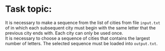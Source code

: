 # Task topic:

It is necessary to make a sequence from the list of cities from file `input.txt`
of in which each subsequent city must begin with the same letter that the 
previous city ends with.  Each city can only be used once.  
It is necessary to choose a sequence of cities that contains 
the largest number of letters. 
The selected sequence must be loaded into `output.txt`.
